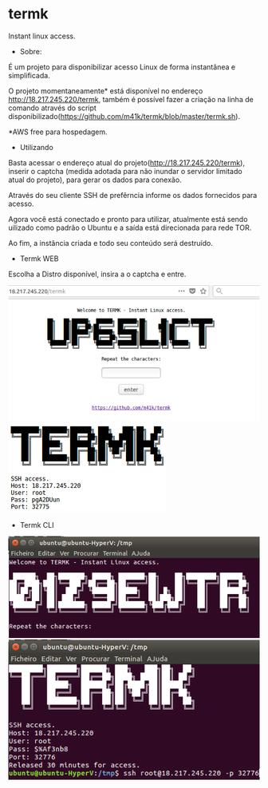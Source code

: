 # termk
Instant linux access.

- Sobre:

É um projeto para disponibilizar acesso Linux de forma instantânea e simplificada.

O projeto momentaneamente* está disponível no endereço http://18.217.245.220/termk, também é possível fazer a criação na linha de comando através do script disponibilizado(https://github.com/m41k/termk/blob/master/termk.sh).

*AWS free para hospedagem.

- Utilizando

Basta acessar o endereço atual do projeto(http://18.217.245.220/termk), inserir o captcha (medida adotada para não inundar o servidor limitado atual do projeto), para gerar os dados para conexão.

Através do seu cliente SSH de prefêrncia informe os dados fornecidos para acesso.

Agora você está conectado e pronto para utilizar, atualmente está sendo uilizado como padrão o Ubuntu e a saída está direcionada para rede TOR.

Ao fim, a instância criada e todo seu conteúdo será destruído.

- Termk WEB

Escolha a Distro disponível, insira a o captcha e entre.

![alt text](https://raw.githubusercontent.com/m41k/termk/master/screenshoot/termkweb1.png)
![alt text](https://raw.githubusercontent.com/m41k/termk/master/screenshoot/termkweb2.png)

- Termk CLI

![alt text](https://raw.githubusercontent.com/m41k/termk/master/screenshoot/termkcli1.png)
![alt text](https://raw.githubusercontent.com/m41k/termk/master/screenshoot/termkcli2.png)

